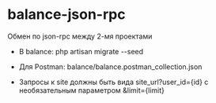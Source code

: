 # balance-json-rpc
Обмен по json-rpc между 2-мя проектами

- В balance: php artisan migrate --seed
- Для Postman: balance/balance.postman_collection.json

- Запросы к site должны быть вида site_url?user_id={id} с необязательным параметром &limit={limit}
